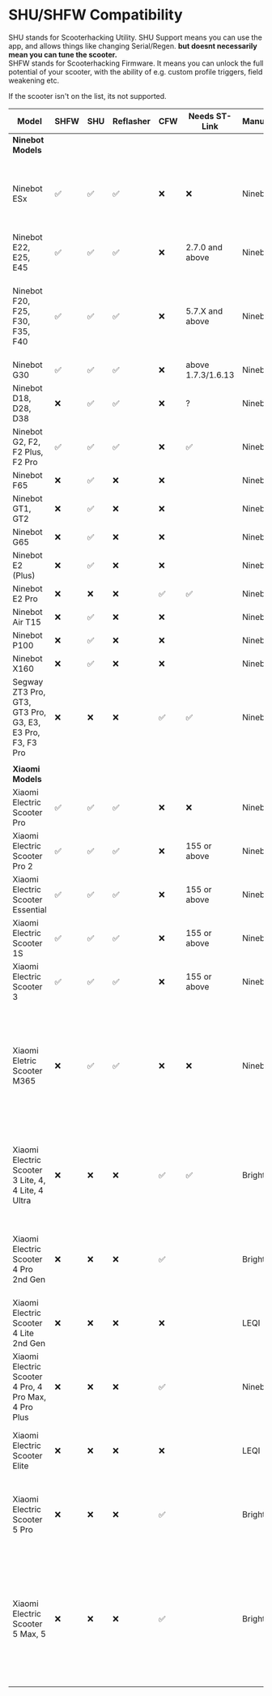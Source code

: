 # SHU/SHFW Compatibility

SHU stands for Scooterhacking Utility. SHU Support means you can use the app, and allows things like changing Serial/Regen. **but doesnt necessarily mean you can tune the scooter.**  
SHFW stands for Scooterhacking Firmware. It means you can unlock the full potential of your scooter, with the ability of e.g. custom profile triggers, field weakening etc.  
  
If the scooter isn't on the list, its not supported. 


| Model                                                            | SHFW | SHU | Reflasher | CFW          | Needs ST-Link          | Manufacturer | Notes                                  |
|-------------------------------------------------------------------|-----|-------|------------|--------------|------------------------|--------------|----------------------------------------|
| **Ninebot Models**                                                |      |       |            |              |                        |              |                                        |
| Ninebot ESx                                                       |  ✅  |   ✅  |     ✅     |      ❌      |            ❌          | Ninebot      | Full SHFW and SHU support available. No additional hardware required. |
| Ninebot E22, E25, E45                                             |  ✅  |   ✅  |     ✅     |      ❌      |     2.7.0 and above    | Ninebot      |                                                                       |
| Ninebot F20, F25,  F30, F35, F40                                  |  ✅  |   ✅  |     ✅     |      ❌      |     5.7.X and above    | Ninebot      | Old SHFW available. Use regular app to install, then use old 2.5 APK to configure. |
| Ninebot G30                                                       |  ✅  |   ✅  |     ✅     |      ❌      |    above 1.7.3/1.6.13  | Ninebot      |                                                                       |
| Ninebot D18, D28, D38                                             |  ❌  |   ✅  |     ✅     |      ❌      |            ?           | Ninebot      | Currently no SHFW support                                             |
| Ninebot G2, F2, F2 Plus, F2 Pro                                   |  ✅  |   ✅  |     ✅     |      ❌      |            ✅          | Ninebot      |                                                                       |
| Ninebot F65                                                       |  ❌  |   ✅  |     ❌     |      ❌      |                        | Ninebot      |                                                                       |
| Ninebot GT1, GT2                                                  |  ❌  |   ✅  |     ❌     |      ❌      |                        | Ninebot      |                                                                       |
| Ninebot G65                                                       |  ❌  |   ✅  |     ❌     |      ❌      |                        | Ninebot      |                                                                       |
| Ninebot E2 (Plus)                                                 |  ❌  |   ✅  |     ❌     |      ❌      |                        | Ninebot      |                                                                       |
| Ninebot E2 Pro                                                    |  ❌  |   ❌  |     ❌     |      ✅      |           ✅           | Ninebot      | Check [this guide](https://docs.google.com/document/u/0/d/14n4_bu5gBc86IdOHAbsYkuEee4I2yOtbMPR7G4gGhB8/mobilebasic). |
| Ninebot Air T15                                                   |  ❌  |   ✅  |     ❌     |      ❌      |                        | Ninebot      |                                                                       |
| Ninebot P100                                                      |  ❌  |   ✅  |     ❌     |      ❌      |                        | Ninebot      |                                                                       |
| Ninebot X160                                                      |  ❌  |   ✅  |     ❌     |      ❌      |                        | Ninebot      |                                                                       |
| Segway ZT3 Pro, GT3, GT3 Pro, G3, E3, E3 Pro, F3, F3 Pro          |  ❌  |   ❌  |     ❌     |      ✅      |           ✅           | Ninebot      | Basic CFW available for ZT3 Pro. See [ZT3Tools](https://github.com/scooterteam/ZT3Tools/) for more information. |
|                                                                   |      |       |            |              |                        |               |                                                                       |
| **Xiaomi Models**                                                 |      |       |            |              |                        |              |                                        |
| Xiaomi Electric Scooter Pro                                       |  ✅  |   ✅  |     ✅     |      ❌      |            ❌          | Ninebot      |                                                                     |
| Xiaomi Electric Scooter Pro 2                                     |  ✅  |   ✅  |     ✅     |      ❌      |     155 or above       | Ninebot      |                                                                     |
| Xiaomi Electric Scooter Essential                                 |  ✅  |   ✅  |     ✅     |      ❌      |     155 or above       | Ninebot      |                                                                     |
| Xiaomi Electric Scooter 1S                                        |  ✅  |   ✅  |     ✅     |      ❌      |     155 or above       | Ninebot      |                                                                     |
| Xiaomi Electric Scooter 3                                         |  ✅  |   ✅  |     ✅     |      ❌      |     155 or above       | Ninebot      |                                                                     |
| Xiaomi Eletric Scooter M365                                       |  ❌  |   ✅  |     ✅     |      ❌      |            ❌          | Ninebot      | Flash M365-ProBLE.zip, then install SHFW. Alternatively, replace dashboard with non-4-dot version (Pro/Pro2 dashboard). |
| Xiaomi Electric Scooter 3 Lite, 4, 4 Lite, 4 Ultra                |  ❌  |   ❌  |     ❌     |      ✅      |           ✅            | Brightway    | No SHFW support planned. Basic CFW available via [stlink-lks32](https://github.com/dnandha/stlink-lks32/). Additional patches at [bw-patcher](https://github.com/scooterteam/bw-patcher). |
| Xiaomi Electric Scooter 4 Pro 2nd Gen                             |  ❌  |   ❌  |     ❌     |      ✅      |                        | Brightway    | Requires UART adapter. See [Brightway Tuning](/brightway) for detailed instructions. |
| Xiaomi Electric Scooter 4 Lite 2nd Gen                            |  ❌  |   ❌  |     ❌     |      ❌      |                        | LEQI         | No support due to physical limitations. |
| Xiaomi Electric Scooter 4 Pro, 4 Pro Max, 4 Pro Plus              |  ❌  |   ❌  |     ❌     |      ✅      |                        | Ninebot      | CFW available via [NGFW Patcher](https://nextgenfw.pythonanywhere.com/). Base DRV at [mi-fw-info](https://mi-fw-info.streamlit.app/). |
| Xiaomi Electric Scooter Elite                                     |  ❌  |   ❌  |     ❌     |      ❌      |                        | LEQI         | No SHFW or CFW support planned at this time. |
| Xiaomi Electric Scooter 5 Pro                                     |  ❌  |   ❌  |     ❌     |      ✅      |                        | Brightway    | Requires UART adapter. See [Brightway Tuning](/brightway) for detailed instructions. |
| Xiaomi Electric Scooter 5 Max, 5                                  |  ❌  |   ❌  |     ❌     |      ✅      |                        | Brightway    | Supports both ST-Link and UART methods. See [stlink-lks32](https://github.com/dnandha/stlink-lks32/) for ST-Link guide or [Brightway Tuning](/brightway) for UART instructions. |
